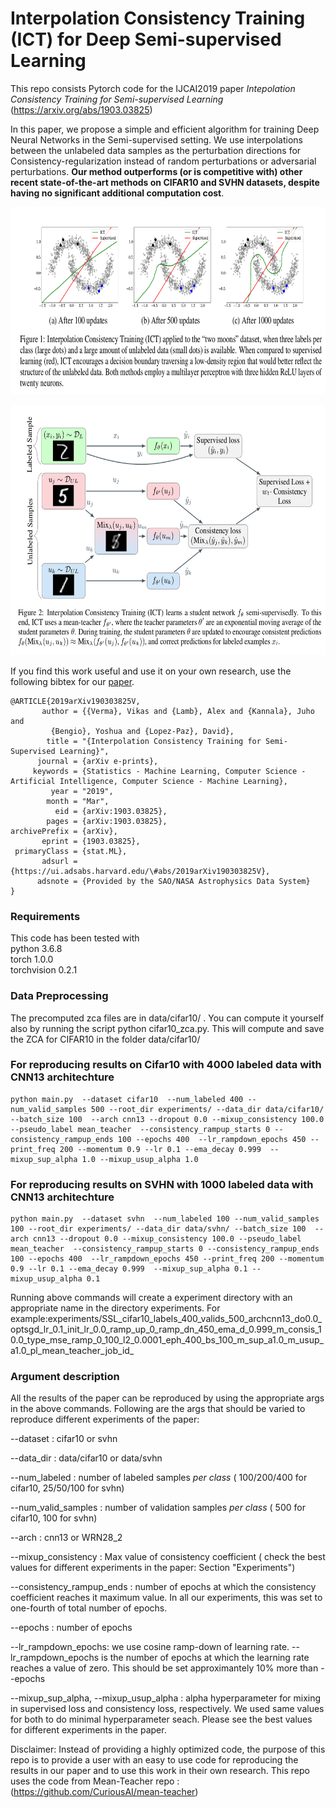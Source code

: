 # Interpolation Consistency Training (ICT) for Deep Semi-supervised Learning 

This repo consists Pytorch code for the IJCAI2019 paper *Intepolation Consistency Training for Semi-supervised Learning* (https://arxiv.org/abs/1903.03825)

In this paper, we propose a simple and efficient algorithm for training Deep Neural Networks in the Semi-supervised setting. We use interpolations between the unlabeled data samples as the perturbation directions for Consistency-regularization instead of random perturbations or adversarial perturbations. **Our method outperforms (or is competitive with) other recent state-of-the-art methods on CIFAR10 and SVHN datasets, despite having no significant additional computation cost**. 

<p align="center">
    <img src="ict_two_moon.png" height="300" width= "800">
</p>

<p align="center">
    <img src="ict_procedure.png" height="400" width= "600">
</p>



If you find this work useful and use it on your own research, use the following bibtex for our [paper](https://arxiv.org/abs/1903.03825). 

```
@ARTICLE{2019arXiv190303825V,
       author = {{Verma}, Vikas and {Lamb}, Alex and {Kannala}, Juho and
         {Bengio}, Yoshua and {Lopez-Paz}, David},
        title = "{Interpolation Consistency Training for Semi-Supervised Learning}",
      journal = {arXiv e-prints},
     keywords = {Statistics - Machine Learning, Computer Science - Artificial Intelligence, Computer Science - Machine Learning},
         year = "2019",
        month = "Mar",
          eid = {arXiv:1903.03825},
        pages = {arXiv:1903.03825},
archivePrefix = {arXiv},
       eprint = {1903.03825},
 primaryClass = {stat.ML},
       adsurl = {https://ui.adsabs.harvard.edu/\#abs/2019arXiv190303825V},
      adsnote = {Provided by the SAO/NASA Astrophysics Data System}
}
```


### Requirements
This code has been tested with  
python 3.6.8  
torch 1.0.0  
torchvision 0.2.1

### Data Preprocessing

The precomputed zca files are in data/cifar10/ . You can compute it yourself also by running the script python cifar10_zca.py. This will compute and save the ZCA for CIFAR10 in the folder data/cifar10/ 


### For reproducing results on Cifar10 with 4000 labeled data with CNN13 architechture
```
python main.py  --dataset cifar10  --num_labeled 400 --num_valid_samples 500 --root_dir experiments/ --data_dir data/cifar10/ --batch_size 100  --arch cnn13 --dropout 0.0 --mixup_consistency 100.0 --pseudo_label mean_teacher  --consistency_rampup_starts 0 --consistency_rampup_ends 100 --epochs 400  --lr_rampdown_epochs 450 --print_freq 200 --momentum 0.9 --lr 0.1 --ema_decay 0.999  --mixup_sup_alpha 1.0 --mixup_usup_alpha 1.0
```

### For reproducing results on SVHN with 1000 labeled data with CNN13 architechture
```
python main.py  --dataset svhn  --num_labeled 100 --num_valid_samples 100 --root_dir experiments/ --data_dir data/svhn/ --batch_size 100  --arch cnn13 --dropout 0.0 --mixup_consistency 100.0 --pseudo_label mean_teacher  --consistency_rampup_starts 0 --consistency_rampup_ends 100 --epochs 400  --lr_rampdown_epochs 450 --print_freq 200 --momentum 0.9 --lr 0.1 --ema_decay 0.999  --mixup_sup_alpha 0.1 --mixup_usup_alpha 0.1
```

Running above commands will create a experiment directory with an appropriate name in the directory experiments. For example:experiments/SSL_cifar10_labels_400_valids_500_archcnn13_do0.0_optsgd_lr_0.1_init_lr_0.0_ramp_up_0_ramp_dn_450_ema_d_0.999_m_consis_10.0_type_mse_ramp_0_100_l2_0.0001_eph_400_bs_100_m_sup_a1.0_m_usup_a1.0_pl_mean_teacher_job_id_ 

### Argument description
All the results of the paper can be reproduced by using the appropriate args in the above commands. Following are the args that should be varied to reproduce different experiments of the paper:

--dataset : cifar10 or svhn

--data_dir : data/cifar10 or data/svhn

--num_labeled : number of labeled samples *per class* ( 100/200/400 for cifar10, 25/50/100 for svhn)

--num_valid_samples : number of validation samples *per class* ( 500 for cifar10,  100 for svhn)

--arch : cnn13 or WRN28_2

--mixup_consistency : Max value of consistency coefficient ( check the best values for different experiments in the paper: Section "Experiments")

--consistency_rampup_ends : number of epochs at which the consistency coefficient reaches it maximum value. In all our experiments, this was set to one-fourth of total number of epochs.

--epochs : number of epochs 

--lr_rampdown_epochs: we use cosine ramp-down of learning rate. --lr_rampdown_epochs is the number of epochs at which the learning rate reaches a value of zero. This should be set approximantely 10% more than --epochs

--mixup_sup_alpha, --mixup_usup_alpha : alpha hyperparameter for mixing in supervised loss and consistency loss, respectively. We used same values for both to do minimal hyperparameter seach. Please see the best values for different experiments in the paper.





Disclaimer: Instead of providing a highly optimized code, the purpose of this repo is to provide a user with an easy to use code for reproducing the results in our paper and to use this work in their own research. This repo uses the code from Mean-Teacher repo : (https://github.com/CuriousAI/mean-teacher)
